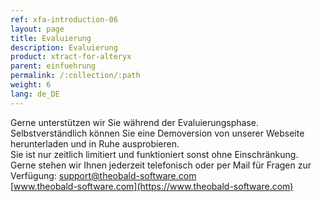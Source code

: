```yaml
---
ref: xfa-introduction-06
layout: page
title: Evaluierung
description: Evaluierung
product: xtract-for-alteryx
parent: einfuehrung
permalink: /:collection/:path
weight: 6
lang: de_DE
---
```


Gerne unterstützen wir Sie während der Evaluierungsphase. Selbstverständlich können Sie eine Demoversion von unserer Webseite herunterladen und in Ruhe ausprobieren. <br>
Sie ist nur zeitlich limitiert und funktioniert sonst ohne Einschränkung.<br>
Gerne stehen wir Ihnen jederzeit telefonisch oder per Mail für Fragen zur Verfügung:
[support@theobald-software.com](mailto:support@theobald-software.com)<br>
[www.theobald-software.com](https://www.theobald-software.com)